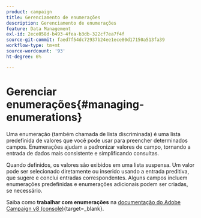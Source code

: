 ```yaml
---
product: campaign
title: Gerenciamento de enumerações
description: Gerenciamento de enumerações
feature: Data Management
exl-id: 2ece058d-b493-4fea-b3db-322cf7ea7f4f
source-git-commit: faed7f54dc72937b24ee1ece80d17150a513fa39
workflow-type: tm+mt
source-wordcount: '93'
ht-degree: 6%

---
```


# Gerenciar enumerações{#managing-enumerations}

Uma enumeração (também chamada de lista discriminada) é uma lista predefinida de valores que você pode usar para preencher determinados campos. Enumerações ajudam a padronizar valores de campo, tornando a entrada de dados mais consistente e simplificando consultas.

Quando definidos, os valores são exibidos em uma lista suspensa. Um valor pode ser selecionado diretamente ou inserido usando a entrada preditiva, que sugere e conclui entradas correspondentes. Alguns campos incluem enumerações predefinidas e enumerações adicionais podem ser criadas, se necessário.

Saiba como **trabalhar com enumerações** na [documentação do Adobe Campaign v8 (console)](https://experienceleague.adobe.com/en/docs/campaign/campaign-v8/config/settings/enumerations){target=_blank}.

